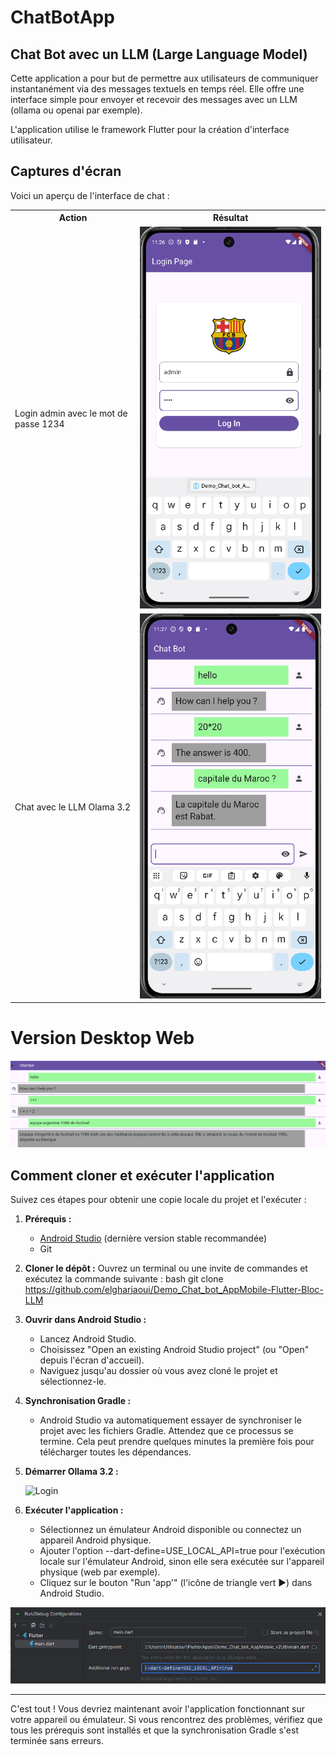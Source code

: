 # ChatBotApp

## Chat Bot avec un LLM (Large Language Model)

Cette application a pour but de permettre aux utilisateurs de communiquer instantanément via des messages textuels en temps réel.
Elle offre une interface simple pour envoyer et recevoir des messages avec un LLM (ollama ou openai par exemple).

L'application utilise le framework Flutter pour la création d'interface utilisateur.

## Captures d'écran

Voici un aperçu de l'interface de chat :

<table>
    <tr>
        <tr>
            <th>Action</th>
            <th>Résultat</th>               
        </tr>
        <tr>
            <td>Login admin avec le mot de passe 1234</td>
            <td><img src="captures/Capture_Login.png" alt="Login"></td>
        </tr>
        <tr>
            <td>Chat avec le LLM Olama 3.2</td>
            <td><img src="captures/Capture_chat_Bot.png" alt="Login"></td>
        </tr>
    </tr>
</table>

# Version Desktop Web 

<img src="captures/Capture_web.png" >

## Comment cloner et exécuter l'application

Suivez ces étapes pour obtenir une copie locale du projet et l'exécuter :

1.  **Prérequis :**
    *   [Android Studio](https://developer.android.com/studio) (dernière version stable recommandée)
    *   Git

2.  **Cloner le dépôt :**
    Ouvrez un terminal ou une invite de commandes et exécutez la commande suivante :
    bash git clone https://github.com/elghariaoui/Demo_Chat_bot_AppMobile-Flutter-Bloc-LLM

3.  **Ouvrir dans Android Studio :**
    *   Lancez Android Studio.
    *   Choisissez "Open an existing Android Studio project" (ou "Open" depuis l'écran d'accueil).
    *   Naviguez jusqu'au dossier où vous avez cloné le projet et sélectionnez-le.

4.  **Synchronisation Gradle :**
    *   Android Studio va automatiquement essayer de synchroniser le projet avec les fichiers Gradle. Attendez que ce processus se termine. Cela peut prendre quelques minutes la première fois pour télécharger toutes les dépendances.

5.  **Démarrer Ollama 3.2 :**

    <img src="captures/Capture_Ollama.png" alt="Login">

6.  **Exécuter l'application :**
    *   Sélectionnez un émulateur Android disponible ou connectez un appareil Android physique.
    *   Ajouter l'option --dart-define=USE_LOCAL_API=true pour l'exécution locale sur l'émulateur Android, sinon elle sera exécutée sur l'appareil physique (web par exemple).
    *   Cliquez sur le bouton "Run 'app'" (l'icône de triangle vert ▶️) dans Android Studio.
    
<img src="captures/Capture_run.png" >

---

C'est tout ! Vous devriez maintenant avoir l'application fonctionnant sur votre appareil ou émulateur. Si vous rencontrez des problèmes, vérifiez que tous les prérequis sont installés et que la synchronisation Gradle s'est terminée sans erreurs.
